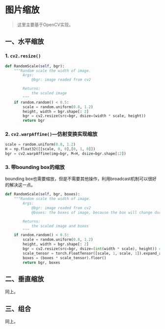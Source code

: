 # 图片缩放

> 这里主要基于OpenCV实现。

## 一、水平缩放

### 1. `cv2.resize()`

```python
def RandomScale(self, bgr):
    """Random scale the width of image.
        Args:
            @bgr: image readed from cv2

        Returns:
            the scaled image
        """
    if random.random() < 0.5:
        scale = random.uniform(0.8, 1.2)
        height, width = bgr.shape[: 2]
        bgr = cv2.resize(src=bgr, dsize=(width * scale, height))
        return bgr
```



### 2. `cv2.warpAffine()`—仿射变换实现缩放

```python
scale = random.uniform(0.8, 1.2)
H = np.float32([[scale, 0, 0],[0, 1, 0]])
bgr = cv2.warpAffine(img=bgr, M=H, dsize=bgr.shape[:2])
```



### 3. 带bounding box的缩放

bounding box也需要缩放，但是不需要其他操作，利用broadcast机制可以很好的解决这一点。

```python
def RandomScale(self, bgr, boxes):
    """Random scale the width of image.
        Args:
            @bgr: image readed from cv2
            @boxes: the boxes of image, because the box will change during scaling

        Returns:
            the scaled image and boxes
        """
    if random.random() < 0.5:
        scale = random.uniform(0.8, 1.2)
        height, width = bgr.shape[: 2]
        bgr = cv2.resize(src=bgr, dsize=(int(width * scale), height)) # 要求图片边长为整数
        scale_tensor = torch.FloatTensor([scale, 1, scale, 1]).expand_as(boxes)
        boxes = (boxes * scale_tensor).floor()
        return bgr, boxes
```





## 二、垂直缩放

同上。



## 三、组合

同上。